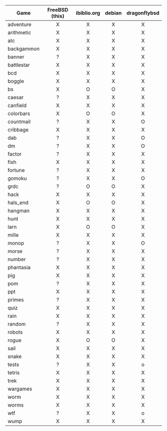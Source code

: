| Game		| FreeBSD (this)| ibiblio.org	| debian	| dragonflybsd	|
| ------------- | :-----------: | :-----------: | :-----------: | :-----------: |
| adventure	| X		| X		| X		| X		|
| arithmetic	| X		| X		| X		| X		|
| atc		| X		| X		| X		| X		|
| backgammon	| X		| X		| X		| X		|
| banner	| ?		| X		| X		| X		|
| battlestar	| X		| X		| X		| X		|
| bcd		| X		| X		| X		| X		|
| boggle	| X		| X		| X		| X		|
| bs		| X		| O		| O		| X		|
| caesar	| ?		| X		| X		| X		|
| canfield	| X		| X		| X		| X		|
| colorbars	| X		| O		| O		| X		|
| countmail	| ?		| X		| X		| O		|
| cribbage	| X		| X		| X		| X		|
| dab		| ?		| X		| X		| O		|
| dm		| ?		| X		| X		| O		|
| factor	| ?		| X		| X		| X		|
| fish		| X		| X		| X		| X		|
| fortune	| ?		| X		| X		| X		|
| gomoku	| ?		| X		| X		| O		|
| grdc		| ?		| O		| O		| X		|
| hack		| X		| X		| X		| X		|
| hals_end	| X		| O		| O		| X		|
| hangman	| X		| X		| X		| X		|
| hunt		| X		| X		| X		| X		|
| larn		| X		| O		| O		| X		|
| mille		| X		| X		| X		| X		|
| monop		| ?		| X		| X		| O		|
| morse		| ?		| X		| X		| X		|
| number	| ?		| X		| X		| X		|
| phantasia	| X		| X		| X		| X		|
| pig		| X		| X		| X		| X		|
| pom		| ?		| X		| X		| X		|
| ppt		| X		| X		| X		| X		|
| primes	| ?		| X		| X		| X		|
| quiz		| X		| X		| X		| X		|
| rain		| X		| X		| X		| X		|
| random	| ?		| X		| X		| X		|
| robots	| X		| X		| X		| X		|
| rogue		| X		| O		| O		| X		|
| sail		| X		| X		| X		| X		|
| snake		| X		| X		| X		| X		|
| tests		| ?		| X		| X		| o		|
| tetris	| X		| X		| X		| X		|
| trek		| X		| X		| X		| X		|
| wargames	| X		| X		| X		| X		|
| worm		| X		| X		| X		| X		|
| worms		| X		| X		| X		| X		|
| wtf		| ?		| X		| X		| o		|
| wump		| X		| X		| X		| X		|
